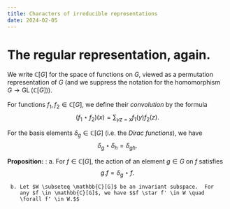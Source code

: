 ```yaml
---
title: Characters of irreducible representations
date: 2024-02-05
---
```


# The regular representation, again.

We write $\mathbb{C}[G]$ for the space of functions on $G$, viewed as
a permutation representation of $G$ (and we suppress the notation for
the homomorphism $G \to \operatorname{GL}(\mathbb{C}[G])$).

For functions $f_1,f_2 \in \mathbb{C}[G]$, we define their
*convolution* by the formula $$(f_1 \star f_2)(x) = \sum_{yz = x}
f_1(y)f_2(z).$$

For the basis elements $\delta_g \in \mathbb{C}[G]$ (i.e. the *Dirac functions*),
we have 
$$\delta_g \star \delta_h = \delta_{gh}.$$

**Proposition:**
:    a. For $f \in \mathbb{C}[G]$, the action of an element $g \in G$
        on $f$ satisfies $$g.f = \delta_g \star f.$$ 
		
	 b. Let $W \subseteq \mathbb{C}[G]$ be an invariant subspace.  For
        any $f \in \mathbb{C}[G]$, we have $$f \star f' \in W \quad
        \forall f' \in W.$$
